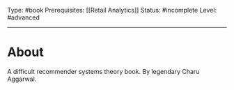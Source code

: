Type: #book
Prerequisites: [[Retail Analytics]]
Status: #incomplete 
Level: #advanced 

----
# About

A difficult recommender systems theory book. By legendary Charu Aggarwal.